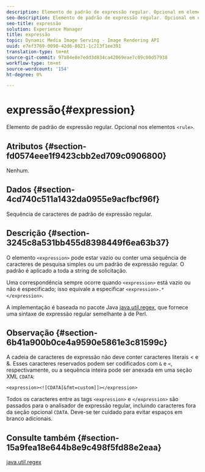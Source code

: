 ```yaml
---
description: Elemento de padrão de expressão regular. Opcional em elementos <rule>.
seo-description: Elemento de padrão de expressão regular. Opcional em elementos <rule>.
seo-title: expressão
solution: Experience Manager
title: expressão
topic: Dynamic Media Image Serving - Image Rendering API
uuid: e7ef3769-0090-42d6-8021-1c213f1ee391
translation-type: tm+mt
source-git-commit: 97a84e8e7edd3d834ca42069eae7c09c00d57938
workflow-type: tm+mt
source-wordcount: '154'
ht-degree: 0%

---
```



# expressão{#expression}

Elemento de padrão de expressão regular. Opcional nos elementos `<rule>`.

## Atributos {#section-fd0574eee1f9423cbb2ed709c0906800}

Nenhum.

## Dados {#section-4cd740c511a1432da0955e9acfbcf96f}

Sequência de caracteres de padrão de expressão regular.

## Descrição {#section-3245c8a531bb455d8398449f6ea63b37}

O elemento `<expression>` pode estar vazio ou conter uma sequência de caracteres de pesquisa simples ou um padrão de expressão regular. O padrão é aplicado a toda a string de solicitação.

Uma correspondência sempre ocorre quando `<expression>` está vazio ou não é especificado; isso equivale a especificar `<expression>.*</expression>`.

A implementação é baseada no pacote Java [java.util.regex](../../../../../ir-api/material-cat/image-rendering-api-ref/c-ir-material-catalog/c-ir-rule-set-reference/r-ir-expression.md#reference-49867deecb58412bbdc2ced564bbea3e), que fornece uma sintaxe de expressão regular semelhante à de Perl.

## Observação {#section-6b41a900b0ce4a9590e5861e3c81599c}

A cadeia de caracteres de expressão não deve conter caracteres literais &lt; e &amp;. Esses caracteres reservados podem ser codificados com `&` e `<`, respectivamente, ou a sequência inteira pode ser anexada em uma seção XML `CDATA`:

`<expression><![CDATA[&fmt=custom]]></expression>`

Todos os caracteres entre as tags `<expression>` e `</expression>` são passados para o analisador de expressão regular, incluindo caracteres fora da seção opcional `CDATA`. Deve-se ter cuidado para evitar espaços em branco adicionais.

## Consulte também {#section-15a9fea18e644b8e9c498f5fd88e2eaa}

[java.util.regex](https://www2.cs.duke.edu/csed/java/jdk1.4.2/docs/api/)
